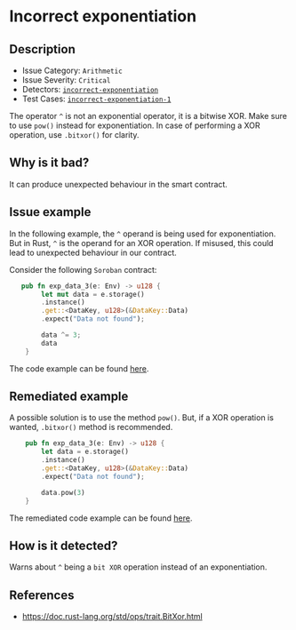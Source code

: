 # Incorrect exponentiation

## Description

- Issue Category: `Arithmetic`
- Issue Severity: `Critical`
- Detectors: [`incorrect-exponentiation`](https://github.com/CoinFabrik/scout-soroban/tree/main/detectors/incorrect-exponentiation)
- Test Cases: [`incorrect-exponentiation-1`](https://github.com/CoinFabrik/scout-soroban/tree/main/test-cases/incorrect-exponentiation/incorrect-exponentiation-1)

The operator `^` is not an exponential operator, it is a bitwise XOR. Make sure to use `pow()` instead for exponentiation. In case of performing a XOR operation, use `.bitxor()` for clarity.

## Why is it bad?

It can produce unexpected behaviour in the smart contract.

## Issue example

In the following example, the `^` operand is being used for exponentiation. But in Rust, `^` is the operand for an XOR operation. If misused, this could lead to unexpected behaviour in our contract.

Consider the following `Soroban` contract:

```rust
   pub fn exp_data_3(e: Env) -> u128 {
        let mut data = e.storage()
        .instance()
        .get::<DataKey, u128>(&DataKey::Data)
        .expect("Data not found");

        data ^= 3;
        data
    }
```

The code example can be found [here](https://github.com/CoinFabrik/scout-soroban/tree/main/test-cases/incorrect-exponentiation/incorrect-exponentiation-1/vulnerable-example).

## Remediated example

A possible solution is to use the method `pow()`. But, if a XOR operation is wanted, `.bitxor()` method is recommended.

```rust
    pub fn exp_data_3(e: Env) -> u128 {
        let data = e.storage()
        .instance()
        .get::<DataKey, u128>(&DataKey::Data)
        .expect("Data not found");

        data.pow(3)
    }
```

The remediated code example can be found [here](https://github.com/CoinFabrik/scout-soroban/tree/main/test-cases/incorrect-exponentiation/incorrect-exponentiation-1/remediated-example).

## How is it detected?

Warns about `^` being a `bit XOR` operation instead of an exponentiation.

## References

- https://doc.rust-lang.org/std/ops/trait.BitXor.html
